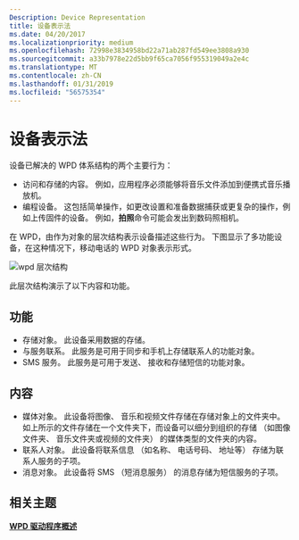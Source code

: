 ```yaml
---
Description: Device Representation
title: 设备表示法
ms.date: 04/20/2017
ms.localizationpriority: medium
ms.openlocfilehash: 72998e3834958bd22a71ab287fd549ee3808a930
ms.sourcegitcommit: a33b7978e22d5bb9f65ca7056f955319049a2e4c
ms.translationtype: MT
ms.contentlocale: zh-CN
ms.lasthandoff: 01/31/2019
ms.locfileid: "56575354"
---
```

# <a name="device-representation"></a>设备表示法


设备已解决的 WPD 体系结构的两个主要行为：

-   访问和存储的内容。 例如，应用程序必须能够将音乐文件添加到便携式音乐播放机。
-   编程设备。 这包括简单操作，如更改设置和准备数据捕获或更复杂的操作，例如上传固件的设备。 例如，**拍照**命令可能会发出到数码照相机。

在 WPD，由作为对象的层次结构表示设备描述这些行为。 下图显示了多功能设备，在这种情况下，移动电话的 WPD 对象表示形式。

![wpd 层次结构](images/wpd_overview_figure3.png)

此层次结构演示了以下内容和功能。

## <a name="span-idfunctionalityspanspan-idfunctionalityspanspan-idfunctionalityspanfunctionality"></a><span id="Functionality"></span><span id="functionality"></span><span id="FUNCTIONALITY"></span>功能


-   存储对象。 此设备采用数据的存储。
-   与服务联系。 此服务是可用于同步和手机上存储联系人的功能对象。
-   SMS 服务。 此服务是可用于发送、 接收和存储短信的功能对象。

## <a name="span-idcontentsspanspan-idcontentsspanspan-idcontentsspancontents"></a><span id="Contents"></span><span id="contents"></span><span id="CONTENTS"></span>内容


-   媒体对象。 此设备将图像、 音乐和视频文件存储在存储对象上的文件夹中。 如上所示的文件存储在一个文件夹下，而设备可以细分到组织的存储 （如图像文件夹、 音乐文件夹或视频的文件夹） 的媒体类型的文件夹的内容。
-   联系人对象。 此设备将联系信息 （如名称、 电话号码、 地址等） 存储为联系人服务的子项。
-   消息对象。 此设备将 SMS （短消息服务） 的消息存储为短信服务的子项。

## <a name="span-idrelatedtopicsspanrelated-topics"></a><span id="related_topics"></span>相关主题


[**WPD 驱动程序概述**](wpd-drivers-overview.md)

 

 





